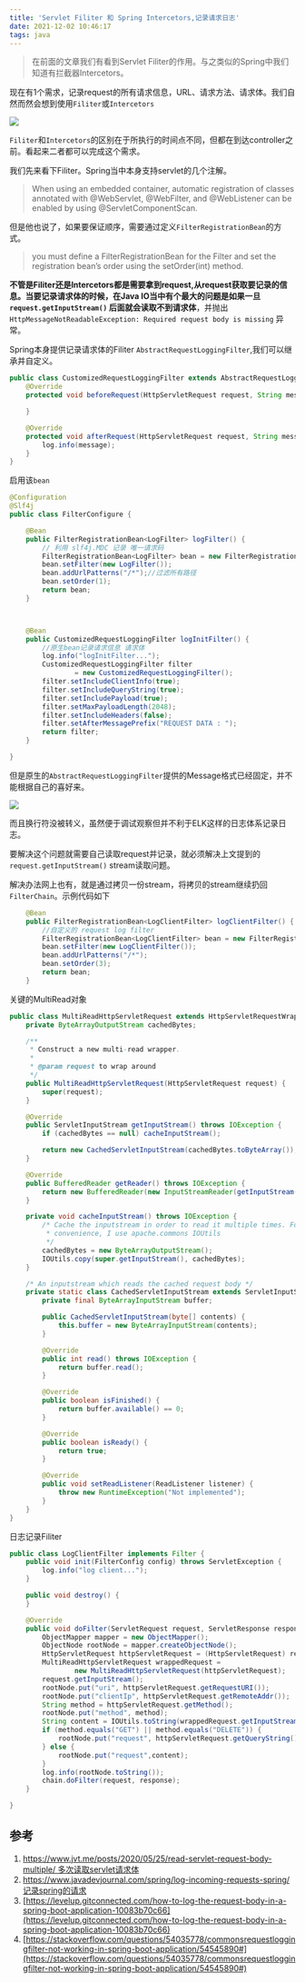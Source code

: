 ```yaml
---
title: 'Servlet Filiter 和 Spring Intercetors,记录请求日志'
date: 2021-12-02 10:46:17
tags: java
---
```


> 在前面的文章我们有看到Servlet Filiter的作用。与之类似的Spring中我们知道有拦截器Intercetors。

现在有1个需求，记录request的所有请求信息，URL、请求方法、请求体。我们自然而然会想到使用`Filiter`或`Intercetors`

![](https://vison-blog.oss-cn-beijing.aliyuncs.com/20211201133516.png)

`Filiter`和`Intercetors`的区别在于所执行的时间点不同，但都在到达controller之前。看起来二者都可以完成这个需求。

<!--more-->

我们先来看下Filiter。Spring当中本身支持servlet的几个注解。

>When using an embedded container, automatic registration of classes annotated with @WebServlet, @WebFilter, and @WebListener can be enabled by using @ServletComponentScan.

但是他也说了，如果要保证顺序，需要通过定义`FilterRegistrationBean`的方式。

> you must define a FilterRegistrationBean for the Filter and set the registration bean’s order using the setOrder(int) method.


**不管是Filiter还是Intercetors都是需要拿到request,从request获取要记录的信息。当要记录请求体的时候，在Java IO当中有个最大的问题是如果一旦`request.getInputStream()` 后面就会读取不到请求体**，并抛出`HttpMessageNotReadableException: Required request body is missing` 异常。

Spring本身提供记录请求体的Filiter `AbstractRequestLoggingFilter`,我们可以继承并自定义。

```java
public class CustomizedRequestLoggingFilter extends AbstractRequestLoggingFilter {
    @Override
    protected void beforeRequest(HttpServletRequest request, String message) {

    }

    @Override
    protected void afterRequest(HttpServletRequest request, String message) {
        log.info(message);
    }
}
```

启用该`bean`

```java
@Configuration
@Slf4j
public class FilterConfigure {

    @Bean
    public FilterRegistrationBean<LogFilter> logFilter() {
        // 利用 slf4j.MDC 记录 唯一请求码
        FilterRegistrationBean<LogFilter> bean = new FilterRegistrationBean<LogFilter>();
        bean.setFilter(new LogFilter());
        bean.addUrlPatterns("/*");//过滤所有路径
        bean.setOrder(1);
        return bean;
    }



    @Bean
    public CustomizedRequestLoggingFilter logInitFilter() {
        //原生bean记录请求信息 请求体
        log.info("logInitFilter...");
        CustomizedRequestLoggingFilter filter
                = new CustomizedRequestLoggingFilter();
        filter.setIncludeClientInfo(true);
        filter.setIncludeQueryString(true);
        filter.setIncludePayload(true);
        filter.setMaxPayloadLength(2048);
        filter.setIncludeHeaders(false);
        filter.setAfterMessagePrefix("REQUEST DATA : ");
        return filter;
    }

}
```

但是原生的`AbstractRequestLoggingFilter`提供的Message格式已经固定，并不能根据自己的喜好来。

![](https://vison-blog.oss-cn-beijing.aliyuncs.com/20211202103252.png)

而且换行符没被转义，虽然便于调试观察但并不利于ELK这样的日志体系记录日志。

要解决这个问题就需要自己读取request并记录，就必须解决上文提到的`request.getInputStream()` stream读取问题。

解决办法网上也有，就是通过拷贝一份stream，将拷贝的stream继续扔回`FilterChain`。示例代码如下

```java
    @Bean
    public FilterRegistrationBean<LogClientFilter> logClientFilter() {
        //自定义的 request log filter
        FilterRegistrationBean<LogClientFilter> bean = new FilterRegistrationBean<LogClientFilter>();
        bean.setFilter(new LogClientFilter());
        bean.addUrlPatterns("/*");
        bean.setOrder(3);
        return bean;
    }
```

关键的MultiRead对象

```java
public class MultiReadHttpServletRequest extends HttpServletRequestWrapper {
    private ByteArrayOutputStream cachedBytes;

    /**
     * Construct a new multi-read wrapper.
     *
     * @param request to wrap around
     */
    public MultiReadHttpServletRequest(HttpServletRequest request) {
        super(request);
    }

    @Override
    public ServletInputStream getInputStream() throws IOException {
        if (cachedBytes == null) cacheInputStream();

        return new CachedServletInputStream(cachedBytes.toByteArray());
    }

    @Override
    public BufferedReader getReader() throws IOException {
        return new BufferedReader(new InputStreamReader(getInputStream()));
    }

    private void cacheInputStream() throws IOException {
        /* Cache the inputstream in order to read it multiple times. For
         * convenience, I use apache.commons IOUtils
         */
        cachedBytes = new ByteArrayOutputStream();
        IOUtils.copy(super.getInputStream(), cachedBytes);
    }

    /* An inputstream which reads the cached request body */
    private static class CachedServletInputStream extends ServletInputStream {
        private final ByteArrayInputStream buffer;

        public CachedServletInputStream(byte[] contents) {
            this.buffer = new ByteArrayInputStream(contents);
        }

        @Override
        public int read() throws IOException {
            return buffer.read();
        }

        @Override
        public boolean isFinished() {
            return buffer.available() == 0;
        }

        @Override
        public boolean isReady() {
            return true;
        }

        @Override
        public void setReadListener(ReadListener listener) {
            throw new RuntimeException("Not implemented");
        }
    }
}

```

日志记录Filiter


```java
public class LogClientFilter implements Filter {
    public void init(FilterConfig config) throws ServletException {
        log.info("log client...");
    }

    public void destroy() {
    }

    @Override
    public void doFilter(ServletRequest request, ServletResponse response, FilterChain chain) throws ServletException, IOException {
        ObjectMapper mapper = new ObjectMapper();
        ObjectNode rootNode = mapper.createObjectNode();
        HttpServletRequest httpServletRequest = (HttpServletRequest) request;
        MultiReadHttpServletRequest wrappedRequest =
                new MultiReadHttpServletRequest(httpServletRequest);
        request.getInputStream();
        rootNode.put("uri", httpServletRequest.getRequestURI());
        rootNode.put("clientIp", httpServletRequest.getRemoteAddr());
        String method = httpServletRequest.getMethod();
        rootNode.put("method", method);
        String content = IOUtils.toString(wrappedRequest.getInputStream());
        if (method.equals("GET") || method.equals("DELETE")) {
            rootNode.put("request", httpServletRequest.getQueryString());
        } else {
            rootNode.put("request",content);
        }
        log.info(rootNode.toString());
        chain.doFilter(request, response);
    }

}
```



## 参考

1. [https://www.jvt.me/posts/2020/05/25/read-servlet-request-body-multiple/ 多次读取servlet请求体](https://www.jvt.me/posts/2020/05/25/read-servlet-request-body-multiple/)
2. [https://www.javadevjournal.com/spring/log-incoming-requests-spring/ 记录spring的请求](https://www.javadevjournal.com/spring/log-incoming-requests-spring/)
3. [https://levelup.gitconnected.com/how-to-log-the-request-body-in-a-spring-boot-application-10083b70c66](https://levelup.gitconnected.com/how-to-log-the-request-body-in-a-spring-boot-application-10083b70c66)
4.   [https://stackoverflow.com/questions/54035778/commonsrequestloggingfilter-not-working-in-spring-boot-application/54545890#](https://stackoverflow.com/questions/54035778/commonsrequestloggingfilter-not-working-in-spring-boot-application/54545890#)